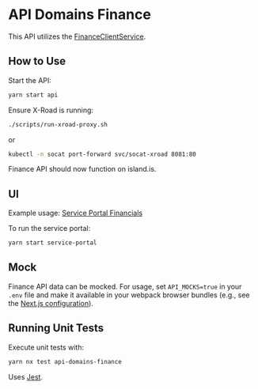 # API Domains Finance

This API utilizes the [FinanceClientService](libs/clients/finance/src/lib/FinanceClientService.ts).

## How to Use

Start the API:

```bash
yarn start api
```

Ensure X-Road is running:

```bash
./scripts/run-xroad-proxy.sh
```

or

```bash
kubectl -n socat port-forward svc/socat-xroad 8081:80
```

Finance API should now function on island.is.

## UI

Example usage: [Service Portal Financials](http://localhost:4200/minarsidur/fjarmal)

To run the service portal:

```bash
yarn start service-portal
```

## Mock

Finance API data can be mocked. For usage, set `API_MOCKS=true` in your `.env` file and make it available in your webpack browser bundles (e.g., see the [Next.js configuration](../../../apps/web/next.config.js)).

## Running Unit Tests

Execute unit tests with:

```bash
yarn nx test api-domains-finance
```

Uses [Jest](https://jestjs.io).
